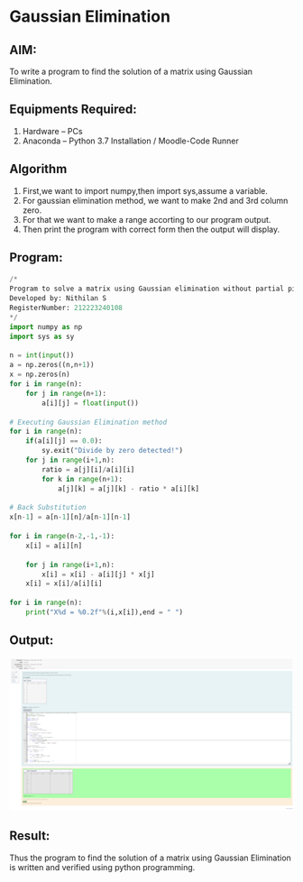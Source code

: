 # Gaussian Elimination

## AIM:
To write a program to find the solution of a matrix using Gaussian Elimination.

## Equipments Required:
1. Hardware – PCs
2. Anaconda – Python 3.7 Installation / Moodle-Code Runner

## Algorithm
1. First,we want to import numpy,then import sys,assume a variable.
2. For gaussian elimination method, we want to make 2nd and 3rd column zero.
3. For that we want to make a range accorting to our program output.
4. Then print the program with correct form then the output will display.

## Program:
```python
/*
Program to solve a matrix using Gaussian elimination without partial pivoting.
Developed by: Nithilan S
RegisterNumber: 212223240108
*/
import numpy as np
import sys as sy

n = int(input())
a = np.zeros((n,n+1))
x = np.zeros(n)
for i in range(n):
    for j in range(n+1):
        a[i][j] = float(input())
 
# Executing Gaussian Elimination method       
for i in range(n):
    if(a[i][j] == 0.0):
        sy.exit("Divide by zero detected!")
    for j in range(i+1,n):
        ratio = a[j][i]/a[i][i]
        for k in range(n+1):
            a[j][k] = a[j][k] - ratio * a[i][k]
        
# Back Substitution
x[n-1] = a[n-1][n]/a[n-1][n-1]

for i in range(n-2,-1,-1):
    x[i] = a[i][n]

    for j in range(i+1,n):
        x[i] = x[i] - a[i][j] * x[j]
    x[i] = x[i]/a[i][i]

for i in range(n):
    print("X%d = %0.2f"%(i,x[i]),end = " ")
```

## Output:
![alt text](image.png)

## Result:
Thus the program to find the solution of a matrix using Gaussian Elimination is written and verified using python programming.

